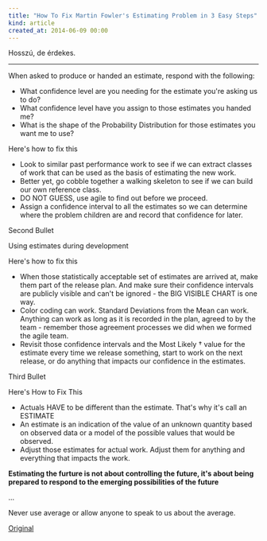 ```yaml
---
title: "How To Fix Martin Fowler's Estimating Problem in 3 Easy Steps"
kind: article
created_at: 2014-06-09 00:00
---
```


Hosszú, de érdekes.

---------------------------------------

When asked to produce or handed an estimate, respond with the following:

-    What confidence level are you needing for the estimate you're asking us to do?
-    What confidence level have you assign to those estimates you handed me?
-    What is the shape of the Probability Distribution for those estimates you want me to use?

Here's how to fix this

-    Look to similar past performance work to see if we can extract classes of work that can be used as the basis of estimating the new work.
-    Better yet, go cobble together a walking skeleton to see if we can build our own reference class.
-    DO NOT GUESS, use agile to find out before we proceed.
-    Assign a confidence interval to all the estimates so we can determine where the problem children are and record that confidence for later.

Second Bullet

Using estimates during development

Here's how to fix this

-    When those statistically acceptable set of estimates are arrived at, make them part of the release plan. And make sure their confidence intervals are publicly visible and can't be ignored - the BIG VISIBLE CHART is one way.
-    Color coding can work. Standard Deviations from the Mean can work. Anything can work as long as it is recorded in the plan, agreed to by the team - remember those agreement processes we did when we formed the agile team.
-    Revisit those confidence intervals and the Most Likely † value for the estimate every time we release something, start to work on the next release, or do anything that impacts our confidence in the estimates. 

Third Bullet


Here's How to Fix This

-    Actuals HAVE to be different than the estimate. That's why it's call an ESTIMATE
-   An estimate is an indication of the value of an unknown quantity based on observed data or a model of the possible values that would be observed.
-    Adjust those estimates for actual work. Adjust them for anything and everything that impacts the work.

__Estimating the furture is not about controlling the future, it's about being prepared to respond to the emerging possibilities of the future__

...

Never use average or allow anyone to speak to us about the average. 

[Original](http://herdingcats.typepad.com/my_weblog/2014/04/how-to-fix-martin-fowlers-estimating-problem-in-3-erasy-steps-1.html)